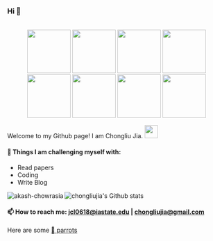 ### Hi 👋
<div align="center">
  <br>
  <img src="https://cultofthepartyparrot.com/parrots/hd/dadparrot.gif" width="100" height="100"/>
  <img src="https://cultofthepartyparrot.com/guests/congadoge.gif" width="100" height="100"/>
  <img src="https://cultofthepartyparrot.com/parrots/matrixparrot.gif" width="100" height="100"/>
  <img src="https://cultofthepartyparrot.com/parrots/hd/opensourceparrot.gif" width="100" height="100"/>
  <img src="https://cultofthepartyparrot.com/parrots/hd/reverseparrot.gif" width="100" height="100"/>
  <img src="https://cultofthepartyparrot.com/parrots/hd/congapartyparrot.gif" width="100" height="100"/>
  <img src="https://cultofthepartyparrot.com/parrots/hd/githubparrot.gif" width="100" height="100"/>
  <img src="https://cultofthepartyparrot.com/guests/hd/vibepartycat.gif" width="100" height="100"/>
  
  </br>
</div>



Welcome to my Github page! I am Chongliu Jia. <img src="https://cultofthepartyparrot.com/parrots/hd/hypnoparrotdark.gif" width="30" height="30"/>

<!--
**chongliujia/chongliujia** is a ✨ _special_ ✨ repository because its `README.md` (this file) appears on your GitHub profile.

Here are some ideas to get you started:
-->
<!-- #### 🔭 I’m currently working on:
- 
-->

<!-- #### 🌱 I’m currently learning:
- Linux kernel
- File System
- Paper
- Build an iOS app

-->
#### :muscle: Things I am challenging myself with:
- Read papers
- Coding
- Write Blog
<!-- 👯 I’m looking to collaborate on ...
- 🤔 I’m looking for help with ...
- 💬 Ask me about 
- 😄 Pronouns: ...
- ⚡ Fun fact: ...
-->

![chongliujia's Github stats](https://github-readme-stats.vercel.app/api?username=chongliujia&show_icons=true)
<img align="left" src="https://github-readme-stats.vercel.app/api/top-langs?username=akash-chowrasia&show_icons=true&locale=en&layout=compact" alt="akash-chowrasia" />
#### 📫 How to reach me: jcl0618@iastate.edu | chongliujia@gmail.com
Here are some [🦜 parrots](https://cultofthepartyparrot.com)
